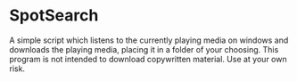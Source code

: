 # SpotSearch
A simple script which listens to the currently playing media on windows and downloads the playing media, placing it in a folder of your choosing. This program is not intended to download copywritten material. Use at your own risk. 
